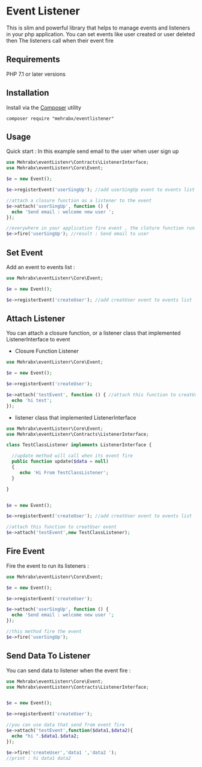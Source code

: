 # Event Listener

This is slim and powerful library that helps to manage events and listeners in your php application.
You can set events like user created or user deleted then The listeners call when their event fire 

## Requirements


PHP 7.1 or later versions


## Installation

Install via the [Composer](https://getcomposer.org/) utility

```
composer require "mehrabx/eventlistener"
```

## Usage

 Quick start : In this example send email to the user when user sign up

  ```php
use Mehrabx\eventListenr\Contracts\ListenerInterface;
use Mehrabx\eventListenr\Core\Event;

$e = new Event();

$e->registerEvent('userSingUp'); //add userSingUp event to events list

//attach a closure function as a listener to the event 
$e->attach('userSingUp', function () {
    echo 'Send email : welcome new user ';
});

//everywhere in your application fire event , the cloture function run
$e->fire('userSingUp'); //result : Send email to user

  ```

## Set Event
Add an event to events list :
  ```php
use Mehrabx\eventListenr\Core\Event;

$e = new Event();

$e->registerEvent('createUser'); //add creatUser event to events list

  ```


## Attach Listener
You can attach a closure function, or a listener class that implemented ListenerInterface to event

 - Closure Function Listener

  ```php
use Mehrabx\eventListenr\Core\Event;

$e = new Event();

$e->registerEvent('createUser'); 

$e->attach('testEvent', function () { //attach this function to creatUser event
    echo 'hi test';
});
  ```

 - listener class that implemented ListenerInterface

  ```php
use Mehrabx\eventListenr\Core\Event;
use Mehrabx\eventListenr\Contracts\ListenerInterface;

class TestClassListener implements ListenerInterface {

    //update method will call when its event fire 
    public function update($data = null)
    {
       echo 'Hi From TestClassListener';
    }

}


$e = new Event();

$e->registerEvent('createUser'); //add creatUser event to events list

//attach this function to creatUser event
$e->attach('testEvent',new TestClassListener);
  ```


## Fire Event
Fire the event to run its listeners :
  ```php
use Mehrabx\eventListenr\Core\Event;

$e = new Event();

$e->registerEvent('createUser'); 

$e->attach('userSingUp', function () {
    echo 'Send email : welcome new user ';
});

//this method fire the event
$e->fire('userSingUp');
  ```


## Send Data To Listener
You can send data to listener when the event fire :

  ```php
use Mehrabx\eventListenr\Core\Event;
use Mehrabx\eventListenr\Contracts\ListenerInterface;


$e = new Event();

$e->registerEvent('createUser');

//you can use data that send from event fire
$e->attach('testEvent',function($data1,$data2){
    echo "hi ".$data1.$data2;
});

$e->fire('createUser','data1 ','data2 ');
//print : hi data1 data2
  ```
